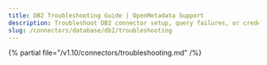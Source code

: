 ```yaml
---
title: DB2 Troubleshooting Guide | OpenMetadata Support
description: Troubleshoot DB2 connector setup, query failures, or credential problems to ensure smooth ingestion and profiling operations.
slug: /connectors/database/db2/troubleshooting
---
```


{% partial file="/v1.10/connectors/troubleshooting.md" /%}
